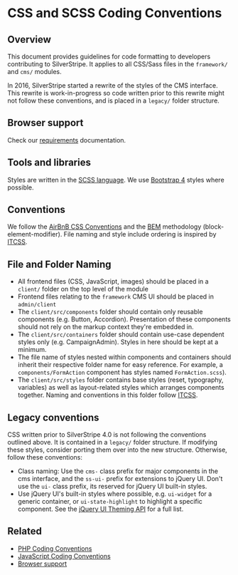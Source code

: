 # CSS and SCSS Coding Conventions

## Overview

This document provides guidelines for code formatting to developers contributing
to SilverStripe. It applies to all CSS/Sass files in the `framework/` and `cms/` modules.

In 2016, SilverStripe started a rewrite of the styles of the CMS interface.
This rewrite is work-in-progress so code written prior to this
rewrite might not follow these conventions, and is placed in a `legacy/` folder structure.

## Browser support

Check our [requirements](/getting_started/server_requirements) documentation.

## Tools and libraries

Styles are written in the [SCSS language](http://sass-lang.com/).
We use [Bootstrap 4](http://v4-alpha.getbootstrap.com/) styles where possible.

## Conventions

We follow the [AirBnB CSS Conventions](https://github.com/airbnb/css)
and the [BEM](http://getbem.com/) methodology (block-element-modifier).
File naming and style include ordering is inspired by
[ITCSS](https://www.xfive.co/blog/itcss-scalable-maintainable-css-architecture/).


## File and Folder Naming

- All frontend files (CSS, JavaScript, images) should be placed in
  a `client/` folder on the top level of the module
- Frontend files relating to the `framework` CMS UI should be placed in `admin/client`
- The `client/src/components` folder should contain only reusable components
  (e.g. Button, Accordion). Presentation of these components should not rely on
  the markup context they're embedded in.
- The `client/src/containers` folder should contain use-case dependent styles only
  (e.g. CampaignAdmin). Styles in here should be kept at a minimum.
- The file name of styles nested within components and containers should inherit their
  respective folder name for easy reference.
  For example, a `components/FormAction` component has styles named `FormAction.scss`).
- The `client/src/styles` folder contains base styles (reset, typography, variables)
  as well as layout-related styles which arranges components together.
  Naming and conventions in this folder follow
  [ITCSS](https://www.xfive.co/blog/itcss-scalable-maintainable-css-architecture/).

## Legacy conventions

CSS written prior to SilverStripe 4.0 is not following the conventions outlined above.
It is contained in a `legacy/` folder structure. If modifying these styles,
consider porting them over into the new structure. Otherwise, follow these conventions:

- Class naming: Use the `cms-` class prefix for major components in the cms interface,
  and the `ss-ui-` prefix for extensions to jQuery UI. Don't use the `ui-` class prefix, its reserved for jQuery UI built-in styles.
- Use jQuery UI's built-in styles where possible, e.g. `ui-widget` for a generic container, or `ui-state-highlight`
  to highlight a specific component. See the [jQuery UI Theming API](http://jqueryui.com/docs/Theming/API) for a full list.

## Related

* [PHP Coding Conventions](/getting_started/coding_conventions)
* [JavaScript Coding Conventions](/getting_started/javascript_coding_conventions)
* [Browser support](/getting_started/server_requirements/)
